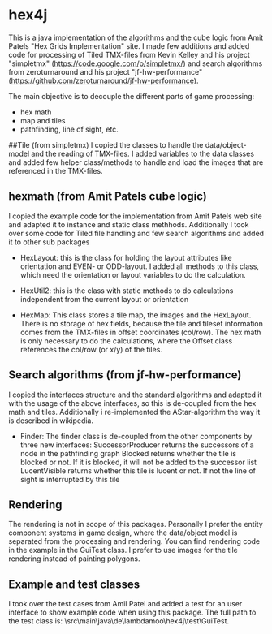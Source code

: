 # hex4j
This is a java implementation of the algorithms and the cube logic from Amit Patels "Hex Grids Implementation" site. I made few additions and added code for processing of Tiled TMX-files from Kevin Kelley and his project "simpletmx" (https://code.google.com/p/simpletmx/) and search algorithms from zeroturnaround and his project "jf-hw-performance" (https://github.com/zeroturnaround/jf-hw-performance). 

The main objective is to decouple the different parts of game processing: 
- hex math
- map and tiles
- pathfinding, line of sight, etc.

##Tile (from simpletmx)
I copied the classes to handle the data/object-model and the reading of TMX-files. I added variables to the data classes and added few helper class/methods to handle and load the images that are referenced in the TMX-files.

## hexmath (from Amit Patels cube logic)
I copied the example code for the implementation from Amit Patels web site and adapted it to instance and static class methhods. Additionally I took over some code for Tiled file handling and few search algorithms and added it to other sub packages 

- HexLayout: this is the class for holding the layout attributes like orientation and EVEN- or ODD-layout. I added all methods to this class, which need the orientation or layout variables to do the calculation.

- HexUtil2: this is the class with static methods to do calculations independent from the current layout or orientation

- HexMap: This class stores a tile map, the images and the HexLayout. There is no storage of hex fields, because the tile and tileset information comes from the TMX-files in offset coordinates (col/row). The hex math is only necessary to do the calculations, where the Offset class references the col/row (or x/y) of the tiles.

## Search algorithms (from jf-hw-performance)
I copied the interfaces structure and the standard algorithms and adapted it with the usage of the above interfaces, so this  is de-coupled from the hex math and tiles. Additionally i re-implemented the AStar-algorithm the way it is described in wikipedia.

- Finder: The finder class is de-coupled from the other components by three new interfaces: 
	SuccessorProducer returns the successors of a node in the pathfinding graph
	Blocked returns whether the tile is blocked or not. If it is blocked, it will not be added to the successor list
	LucentVisible	returns whether this tile is lucent or not. If not the line of sight is interrupted by this tile 

## Rendering
The rendering is not in scope of this packages. Personally I prefer the entity component systems in game design, where the data/object model is separated from the processing and rendering. You can find rendering code in the example in the GuiTest class. I prefer to use images for the tile rendering instead of painting polygons.

## Example and test classes
I took over the test cases from Amil Patel and added a test for an user interface to show example code when using this package. The full path to the test class is: \src\main\java\de\lambdamoo\hex4j\test\GuiTest.
